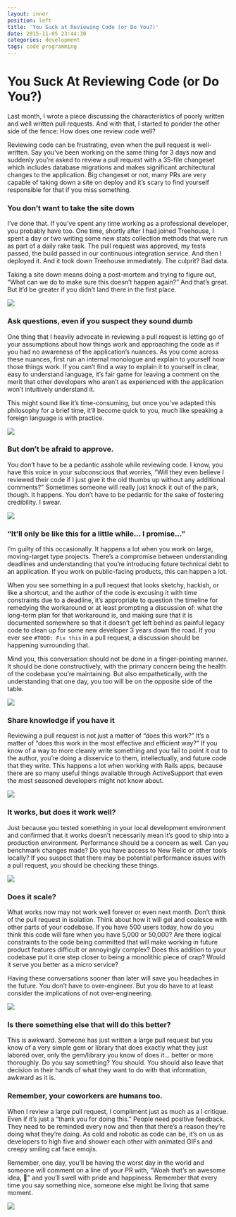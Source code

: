 ```yaml
---
layout: inner
position: left
title: 'You Suck at Reviewing Code (or Do You?)'
date: 2015-11-05 23:44:30
categories: development
tags: code programming
---
```


# You Suck At Reviewing Code (or Do You?)

Last month, I wrote a piece discussing the characteristics of poorly written and well written pull requests. And with that, I started to ponder the other side of the fence: How does one review code well?

Reviewing code can be frustrating, even when the pull request is well-written. Say you’ve been working on the same thing for 3 days now and suddenly you’re asked to review a pull request with a 35-file changeset which includes database migrations and makes significant architectural changes to the application. Big changeset or not, many PRs are very capable of taking down a site on deploy and it’s scary to find yourself responsible for that if you miss something.

### You don’t want to take the site down

I’ve done that. If you’ve spent any time working as a professional developer, you probably have too. One time, shortly after I had joined Treehouse, I spent a day or two writing some new stats collection methods that were run as part of a daily rake task. The pull request was approved, my tests passed, the  build passed in our continuous integration service. And then I deployed it. And it took down Treehouse immediately. The culprit? Bad data.

Taking a site down means doing a post-mortem and trying to figure out, “What can we do to make sure this doesn’t happen again?” And that’s great. But it’d be greater if you didn’t land there in the first place.

![](https://s3.amazonaws.com/aimeeault.com/FldBatL.gif)

### Ask questions, even if you suspect they sound dumb

One thing that I heavily advocate in reviewing a pull request is letting go of your assumptions about how things work and approaching the code as if you had no awareness of the application’s nuances. As you come across these nuances, first run an internal monologue and explain to yourself how those things work. If you can’t find a way to explain it to yourself in clear, easy to understand language, it’s fair game for leaving a comment on the merit that other developers who aren’t as experienced with the application won’t intuitively understand it.

This might sound like it’s time-consuming, but once you’ve adapted this philosophy for a brief time, it’ll become quick to you, much like speaking a foreign language is with practice.

![](https://s3.amazonaws.com/aimeeault.com/CO2oB11.gif)

### But don’t be afraid to approve.

You don’t have to be a pedantic asshole while reviewing code. I know, you have this voice in your subconscious that worries, “Will they even believe I reviewed their code if I just give it the old thumbs up without any additional comments?” Sometimes someone will really just knock it out of the park, though. It happens. You don’t have to be pedantic for the sake of fostering credibility. I swear.

![](https://s3.amazonaws.com/aimeeault.com/anigif_enhanced-buzz-18929-1420303977-4.gif)

### “It’ll only be like this for a little while… I promise…”

I’m guilty of this occasionally. It happens a lot when you work on large, moving-target type projects. There’s a compromise between understanding deadlines and understanding that you’re introducing future technical debt to an application. If you work on public-facing products, this can happen a lot.

When you see something in a pull request that looks sketchy, hackish, or like a shortcut, and the author of the code is excusing it with time constraints due to a deadline, it’s appropriate to question the timeline for remedying the workaround or at least prompting a discussion of: what the long-term plan for that workaround is, and making sure that it is documented somewhere so that it doesn’t get left behind as painful legacy code to clean up for some new developer 3 years down the road. If you ever see `#TODO: Fix this` in a pull request, a discussion should be happening surrounding that.

Mind you, this conversation should not be done in a finger-pointing manner. It should be done constructively, with the primary concern being the health of the codebase you’re maintaining. But also empathetically, with the understanding that one day, you too will be on the opposite side of the table.

![](https://s3.amazonaws.com/aimeeault.com/anigif_enhanced-1848-1411417802-5.gif)

### Share knowledge if you have it

Reviewing a pull request is not just a matter of “does this work?” It’s a matter of “does this work in the most effective and efficient way?” If you know of a way to more cleanly write something and you fail to point it out to the author, you’re doing a disservice to them, intellectually, and future code that they write. This happens a lot when working with Rails apps, because there are so many useful things available through ActiveSupport that even the most seasoned developers might not know about.

![](https://s3.amazonaws.com/aimeeault.com/anigif_enhanced-3376-1414921505-1.gif)

### It works, but does it work well?

Just because you tested something in your local development environment and confirmed that it works doesn’t necessarily mean it’s good to ship into a production environment. Performance should be a concern as well. Can you benchmark changes made? Do you have access to New Relic or other tools locally? If you suspect that there may be potential performance issues with a pull request, you should be checking these things.

![](https://s3.amazonaws.com/aimeeault.com/anigif_enhanced-5488-1416337355-5.gif)

### Does it scale?

What works now may not work well forever or even next month. Don’t think of the pull request in isolation. Think about how it will gel and coalesce with other parts of your codebase. If you have 500 users today, how do you think this code will fare when you have 5,000 or 50,000? Are there logical constraints to the code being committed that will make working in future product features difficult or annoyingly complex?  Does this addition to your codebase put it one step closer to being a monolithic piece of crap? Would it serve you better as a micro service?

Having these conversations sooner than later will save you headaches in the future. You don’t have to over-engineer. But you do have to at least consider the implications of not over-engineering.

![](https://s3.amazonaws.com/aimeeault.com/anigif_enhanced-5723-1415662903-7.gif)

### Is there something else that will do this better?
This is awkward. Someone has just written a large pull request but you know of a very simple gem or library that does exactly what they just labored over, only the gem/library you know of does it… better or more thoroughly.  Do you say something? You should. You should also leave that decision in their hands of what they want to do with that information, awkward as it is.

### Remember, your coworkers are humans too.

When I review a large pull request, I compliment just as much as a I critique. Even if it’s just a “thank you for doing this.” People need positive feedback. They need to be reminded every now and then that there’s a reason they’re doing what they’re doing. As cold and robotic as code can be, it’s on us as developers to high five and shower each other with animated GIFs and creepy smiling cat face emojis.

Remember, one day, you’ll be having the worst day in the world and someone will comment on a line of your PR with, “Woah that’s an awesome idea, :clap:” and you’ll swell with pride and happiness. Remember that every time you say something nice, someone else might be living that same moment.

![](https://s3.amazonaws.com/aimeeault.com/tumblr_ntlritqDmM1sn75h6o1_400.gif)

